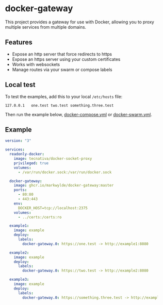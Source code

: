 # docker-gateway
This project provides a gateway for use with Docker, allowing you to proxy multiple services from multiple domains.

## Features
- Expose an http server that force redirects to https
- Expose an https server using your custom certificates
- Works with websockets
- Manage routes via your swarm or compose labels

## Local test
To test the examples, add this to your local `/etc/hosts` file:
```text
127.0.0.1	one.test two.test something.three.test
```

Then run the example below, [docker-compose.yml](docker-compose.yml) or [docker-swarm.yml](docker-swarm.yml).

## Example
```yaml
version: "3"

services:
  readonly-docker:
    image: tecnativa/docker-socket-proxy
    privileged: true
    volumes:
      - /var/run/docker.sock:/var/run/docker.sock

  docker-gateway:
    image: ghcr.io/markwylde/docker-gateway:master
    ports:
      - 80:80
      - 443:443
    env:
      DOCKER_HOST=tcp://localhost:2375
    volumes:
      - ../certs:/certs:ro

  example1:
    image: example
    deploy:
      labels:
        docker-gateway.0: https://one.test -> http://example1:8080

  example2:
    image: example
    deploy:
      labels:
        docker-gateway.0: https://two.test -> http://example2:8080

  example3:
    image: example
    deploy:
      labels:
        docker-gateway.0: https://something.three.test -> http://example3:8080
```
